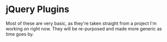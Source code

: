 jQuery Plugins
==============

Most of these are very basic, as they're taken straight from a project I'm working on right now. They will be re-purposed and made more generic as time goes by.